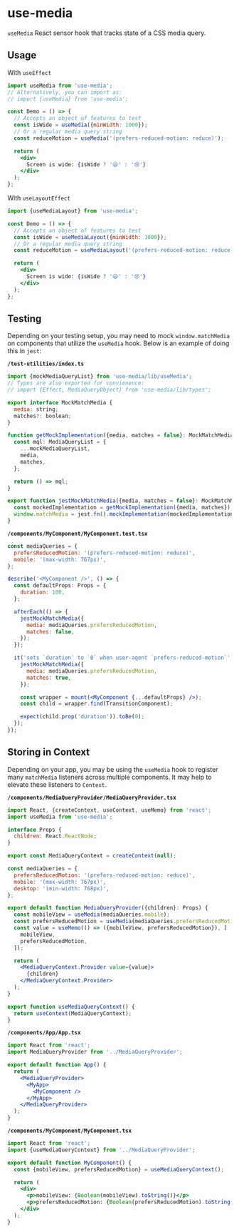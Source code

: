 # use-media

`useMedia` React sensor hook that tracks state of a CSS media query.

## Usage

With `useEffect`

```jsx
import useMedia from 'use-media';
// Alternatively, you can import as:
// import {useMedia} from 'use-media';

const Demo = () => {
  // Accepts an object of features to test
  const isWide = useMedia({minWidth: 1000});
  // Or a regular media query string
  const reduceMotion = useMedia('(prefers-reduced-motion: reduce)');

  return (
    <div>
      Screen is wide: {isWide ? '😃' : '😢'}
    </div>
  );
};
```

With `useLayoutEffect`

```jsx
import {useMediaLayout} from 'use-media';

const Demo = () => {
  // Accepts an object of features to test
  const isWide = useMediaLayout({minWidth: 1000});
  // Or a regular media query string
  const reduceMotion = useMediaLayout('(prefers-reduced-motion: reduce)');

  return (
    <div>
      Screen is wide: {isWide ? '😃' : '😢'}
    </div>
  );
};
```

## Testing

Depending on your testing setup, you may need to mock `window.matchMedia` on components that utilize the `useMedia` hook. Below is an example of doing this in `jest`:

**`/test-utilities/index.ts`**

```jsx
import {mockMediaQueryList} from 'use-media/lib/useMedia';
// Types are also exported for convienence:
// import {Effect, MediaQueryObject} from 'use-media/lib/types';

export interface MockMatchMedia {
  media: string;
  matches?: boolean;
}

function getMockImplementation({media, matches = false}: MockMatchMedia) {
  const mql: MediaQueryList = {
    ...mockMediaQueryList,
    media,
    matches,
  };

  return () => mql;
}

export function jestMockMatchMedia({media, matches = false}: MockMatchMedia) {
  const mockedImplementation = getMockImplementation({media, matches});
  window.matchMedia = jest.fn().mockImplementation(mockedImplementation);
}
```

**`/components/MyComponent/MyComponent.test.tsx`**

```jsx
const mediaQueries = {
  prefersReducedMotion: '(prefers-reduced-motion: reduce)',
  mobile: '(max-width: 767px)',
};

describe('<MyComponent />', () => {
  const defaultProps: Props = {
    duration: 100,
  };

  afterEach(() => {
    jestMockMatchMedia({
      media: mediaQueries.prefersReducedMotion,
      matches: false,
    });
  });

  it('sets `duration` to `0` when user-agent `prefers-reduced-motion`', () => {
    jestMockMatchMedia({
      media: mediaQueries.prefersReducedMotion,
      matches: true,
    });

    const wrapper = mount(<MyComponent {...defaultProps} />);
    const child = wrapper.find(TransitionComponent);

    expect(child.prop('duration')).toBe(0);
  });
});
```

## Storing in Context

Depending on your app, you may be using the `useMedia` hook to register many `matchMedia` listeners across multiple components. It may help to elevate these listeners to `Context`.

**`/components/MediaQueryProvider/MediaQueryProvider.tsx`**

```jsx
import React, {createContext, useContext, useMemo} from 'react';
import useMedia from 'use-media';

interface Props {
  children: React.ReactNode;
}

export const MediaQueryContext = createContext(null);

const mediaQueries = {
  prefersReducedMotion: '(prefers-reduced-motion: reduce)',
  mobile: '(max-width: 767px)',
  desktop: '(min-width: 768px)',
};

export default function MediaQueryProvider({children}: Props) {
  const mobileView = useMedia(mediaQueries.mobile);
  const prefersReducedMotion = useMedia(mediaQueries.prefersReducedMotion);
  const value = useMemo(() => ({mobileView, prefersReducedMotion}), [
    mobileView,
    prefersReducedMotion,
  ]);

  return (
    <MediaQueryContext.Provider value={value}>
      {children}
    </MediaQueryContext.Provider>
  );
}

export function useMediaQueryContext() {
  return useContext(MediaQueryContext);
}
```

**`/components/App/App.tsx`**

```jsx
import React from 'react';
import MediaQueryProvider from '../MediaQueryProvider';

export default function App() {
  return (
    <MediaQueryProvider>
      <MyApp>
        <MyComponent />
      </MyApp>
    </MediaQueryProvider>
  );
}
```

**`/components/MyComponent/MyComponent.tsx`**

```jsx
import React from 'react';
import {useMediaQueryContext} from '../MediaQueryProvider';

export default function MyComponent() {
  const {mobileView, prefersReducedMotion} = useMediaQueryContext();

  return (
    <div>
      <p>mobileView: {Boolean(mobileView).toString()}</p>
      <p>prefersReducedMotion: {Boolean(prefersReducedMotion).toString()}</p>
    </div>
  );
}
```
